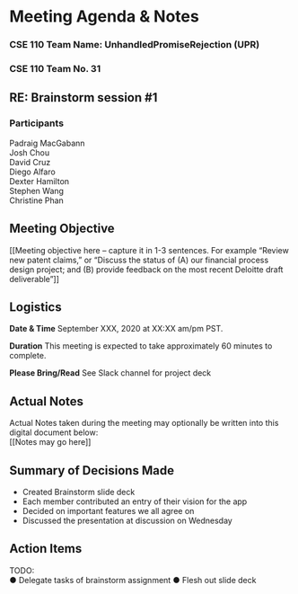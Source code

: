 # Meeting Agenda & Notes

### CSE 110 Team Name: UnhandledPromiseRejection (UPR)
### CSE 110 Team No. 31

## RE: Brainstorm session #1
### Participants

Padraig MacGabann  
Josh Chou  
David Cruz  
Diego Alfaro  
Dexter Hamilton  
Stephen Wang  
Christine Phan  
 
## Meeting Objective
[[Meeting objective here – capture it in 1-3 sentences. For example “Review new patent claims,” or “Discuss the status of (A) our financial process design project; and (B) provide feedback on the most recent Deloitte draft deliverable”]] 
 
## Logistics
**Date & Time**	September XXX, 2020 at XX:XX am/pm PST.  

**Duration**	This meeting is expected to take approximately 60 minutes to complete.  

**Please Bring/Read**	See Slack channel for project deck

## Actual Notes
Actual Notes taken during the meeting may optionally be written into this digital document below:  
[[Notes may go here]]

## Summary of Decisions Made

- Created Brainstorm slide deck
- Each member contributed an entry of their vision for the app
- Decided on important features we all agree on
- Discussed the presentation at discussion on Wednesday

## Action Items
TODO:  
●	Delegate tasks of brainstorm assignment 
● Flesh out slide deck
